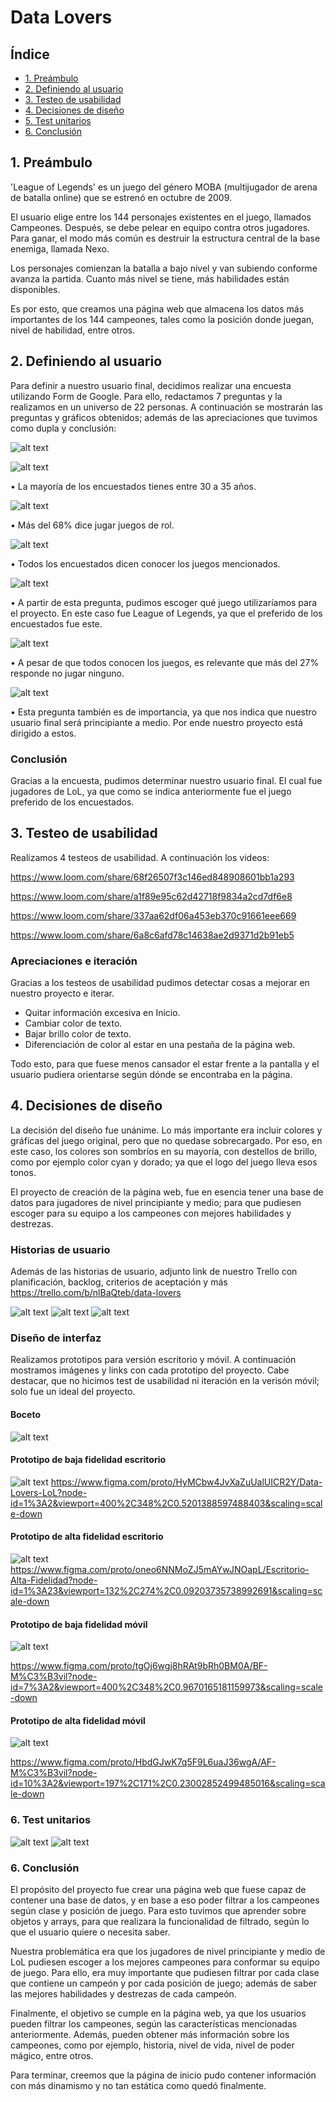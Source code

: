 # Data Lovers

## Índice

* [1. Preámbulo](#1-preámbulo)
* [2. Definiendo al usuario](#2-definiendo-al-usuario)
* [3. Testeo de usabilidad](#3-testeo-de-usabilidad)
* [4. Decisiones de diseño](#4-decisiones-de-diseño)
* [5. Test unitarios](#5-test-unitarios)
* [6. Conclusión](#6-conclusion)


## 1. Preámbulo

'League of Legends' es un juego del género MOBA (multijugador de arena de batalla online) que se estrenó en octubre de 2009. 

El usuario elige entre los 144 personajes existentes en el juego, llamados Campeones. Después, se debe pelear en equipo contra otros jugadores. Para ganar, el modo más común es destruir la estructura central de la base enemiga, llamada Nexo.

Los personajes comienzan la batalla a bajo nivel y van subiendo conforme avanza la partida. Cuanto más nivel se tiene, más habilidades están disponibles. 

Es por esto, que creamos una página web que almacena los datos más importantes de los 144 campeones, tales como la posición donde juegan, nivel de habilidad, entre otros.

## 2. Definiendo al usuario

Para definir a nuestro usuario final, decidimos realizar una encuesta utilizando Form de Google. Para ello, redactamos 7 preguntas y la realizamos en un universo de 22 personas. A continuación se mostrarán las preguntas y gráficos obtenidos; además de las apreciaciones que tuvimos como dupla y conclusión:

![alt text](/src/Images/Encuesta/Preguna1.png)

![alt text](/src/Images/Encuesta/Pregunta2.png)

•	La mayoría de los encuestados tienes entre 30 a 35 años.

![alt text](/src/Images/Encuesta/Pregunta3.png)

•	Más del 68% dice jugar juegos de rol.

![alt text](/src/Images/Encuesta/Pregunta4.png)

•	Todos los encuestados dicen conocer los juegos mencionados. 

![alt text](/src/Images/Encuesta/Pregunta5.png)

•	A partir de esta pregunta, pudimos escoger qué juego utilizaríamos para el proyecto. En este caso fue League of Legends, ya que el preferido de los encuestados fue este.

![alt text](/src/Images/Encuesta/Pregunta6.png)

•	A pesar de que todos conocen los juegos, es relevante que más del 27% responde no jugar ninguno.

![alt text](/src/Images/Encuesta/Pregunta7.png)

•	Esta pregunta también es de importancia, ya que nos indica que nuestro usuario final será principiante a medio. Por ende nuestro proyecto está dirigido a estos.

### Conclusión

Gracias a la encuesta, pudimos determinar nuestro usuario final. El cual fue jugadores de LoL, ya que como se indica anteriormente
fue el juego preferido de los encuestados.

## 3. Testeo de usabilidad

Realizamos 4 testeos de usabilidad. A continuación los videos:

https://www.loom.com/share/68f26507f3c146ed848908601bb1a293

https://www.loom.com/share/a1f89e95c62d42718f9834a2cd7df6e8

https://www.loom.com/share/337aa62df06a453eb370c91661eee669

https://www.loom.com/share/6a8c6afd78c14638ae2d9371d2b91eb5


### Apreciaciones e iteración

Gracias a los testeos de usabilidad pudimos detectar cosas a mejorar en nuestro proyecto e iterar. 
  - Quitar información excesiva en Inicio.
  - Cambiar color de texto.
  - Bajar brillo color de texto.  
  - Diferenciación de color al estar en una pestaña de la página web.

  Todo esto, para que fuese menos cansador el estar frente a la pantalla y el usuario pudiera orientarse según dónde se encontraba
  en la página.

## 4. Decisiones de diseño

La decisión del diseño fue unánime. Lo más importante era incluir colores y gráficas del juego original, pero que no quedase
sobrecargado. Por eso, en este caso, los colores son sombríos en su mayoría, con destellos de brillo, como por ejemplo color
cyan y dorado; ya que el logo del juego lleva esos tonos.

El proyecto de creación de la página web, fue en esencia tener una base de datos para jugadores de nivel principiante y medio; para
que pudiesen escoger para su equipo a los campeones con mejores habilidades y destrezas.

### Historias de usuario

Además de las historias de usuario, adjunto link de nuestro Trello con planificación, backlog, criterios de aceptación y más
https://trello.com/b/nlBaQteb/data-lovers


![alt text](/src/Images/personas/persona1.png)
![alt text](/src/Images/personas/persona2.png)
![alt text](/src/Images/personas/persona3.png)


### Diseño de interfaz

Realizamos prototipos para versión escritorio y móvil. A continuación mostramos imágenes y links con cada prototipo del proyecto. Cabe destacar, que no hicimos test de usabilidad ni iteración en la verisón móvil; solo fue un ideal del proyecto. 

#### Boceto

![alt text](/src/Images/boceto1.png)

#### Prototipo de baja fidelidad escritorio

![alt text](/src/Images/prototipobajafidelidad1.png)
https://www.figma.com/proto/HyMCbw4JvXaZuUalUICR2Y/Data-Lovers-LoL?node-id=1%3A2&viewport=400%2C348%2C0.5201388597488403&scaling=scale-down


#### Prototipo de alta fidelidad escritorio

![alt text](/src/Images/prototipoaltafidelidad1.png)
https://www.figma.com/proto/oneo6NNMoZJ5mAYwJNOapL/Escritorio-Alta-Fidelidad?node-id=1%3A23&viewport=132%2C274%2C0.09203735738992691&scaling=scale-down

#### Prototipo de baja fidelidad móvil

![alt text](/src/Images/prototipobajamovil.png)

https://www.figma.com/proto/tgOj6wgj8hRAt9bRh0BM0A/BF-M%C3%B3vil?node-id=7%3A2&viewport=400%2C348%2C0.9670165181159973&scaling=scale-down

#### Prototipo de alta fidelidad móvil

![alt text](/src/Images/prototipoaltamovil.png)

https://www.figma.com/proto/HbdGJwK7q5F9L6uaJ36wgA/AF-M%C3%B3vil?node-id=10%3A2&viewport=197%2C171%2C0.23002852499485016&scaling=scale-down

### 6. Test unitarios

![alt text](/src/Images/testunitario1.png)
![alt text](/src/Images/testunitario2.png)

### 6. Conclusión

El propósito del proyecto fue crear una página web que fuese capaz de contener una base de datos, y en base a eso poder filtrar a los campeones según clase y posición de juego. Para esto tuvimos que aprender sobre objetos y arrays, para que realizara la funcionalidad de filtrado, según lo que el usuario quiere o necesita saber.

Nuestra problemática era que los jugadores de nivel principiante y medio de LoL pudiesen escoger a los mejores campeones para conformar su equipo de juego. Para ello, era muy importante que pudiesen filtrar por cada clase que contiene un campeón y por cada posición de juego; además de saber las mejores habilidades y destrezas de cada campeón. 

Finalmente, el objetivo se cumple en la página web, ya que los usuarios pueden filtrar los campeones, según las características mencionadas anteriormente. Además, pueden obtener más información sobre los campeones, como por ejemplo, historia, nivel de vida, nivel de poder mágico, entre otros.

Para terminar, creemos que la página de inicio pudo contener información con más dinamismo y no tan estática como quedó finalmente.